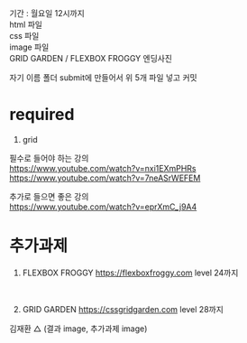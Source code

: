 기간 : 월요일 12시까지
<br/>
html 파일
<br/>
css 파일
<br/>
image 파일
<br/>
GRID GARDEN / FLEXBOX FROGGY 엔딩사진

자기 이름 폴더 submit에 만들어서 위 5개 파일 넣고 커밋

# required

1. grid
   <br/>

필수로 들어야 하는 강의
<br/>
https://www.youtube.com/watch?v=nxi1EXmPHRs
<br/>
https://www.youtube.com/watch?v=7neASrWEFEM

추가로 들으면 좋은 강의
<br/>
https://www.youtube.com/watch?v=eprXmC_j9A4

# 추가과제

1. FLEXBOX FROGGY
   https://flexboxfroggy.com
   level 24까지

   <br/>

2. GRID GARDEN
   https://cssgridgarden.com
   level 28까지

김재환 △ (결과 image, 추가과제 image)
<br/>
